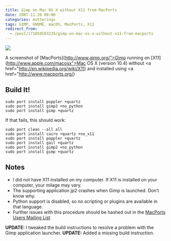 ```yaml
---
title: Gimp on Mac OS X without X11 from MacPorts
date: 2007-11-20 00:00
categories: mutterings
tags: GIMP, GNOME, macOS, MacPorts, X11
redirect_from:
  - /post/171859583235/gimp-on-mac-os-x-without-x11-from-macports
---
```

[![](http://shyramblings.files.wordpress.com/2007/11/gimp.png?w=300)](http://shyramblings.files.wordpress.com/2007/11/gimp.png)

A screenshot of [MacPorts](http://www.gimp.org/">Gimp</a> running on [X11](http://www.apple.com/macosx">Mac OS X</a> (version 10.4) without <a href="http://en.wikipedia.org/wiki/X11) and installed using <a href="http://www.macports.org/)

## Build It!

```
sudo port install poppler +quartz
sudo port install gimp2 +no_python
sudo port install gimp +quartz
```

If that fails, this should work:

```
sudo port clean --all all
sudo port install cairo +quartz +no_x11
sudo port install poppler +quartz
sudo port install gail +quartz
sudo port install gimp2 +no_python
sudo port install gimp +quartz
```

## Notes

* I did not have X11 installed on my computer. If X11 is installed on your computer, your milage may vary.
* The supporting application jp2 crashes when Gimp is launched. Don&rsquo;t know why.
* Python support is disabled, so no scripting or plugins are available in that language.
* Further issues with this procedure should be hashed out in the [MacPorts Users Mailing List](http://lists.macosforge.org/mailman/listinfo/macports-users)

__UPDATE:__ I tweaked the build instructions to resolve a problem with the Gimp application launcher.
__UPDATE:__ Added a missing build instruction.
